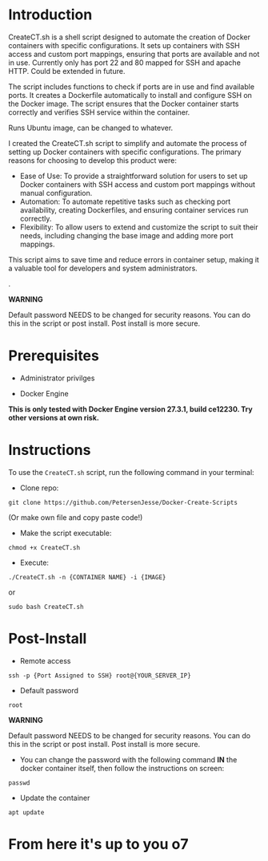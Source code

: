# Introduction

CreateCT.sh is a shell script designed to automate the creation of Docker containers with specific configurations. It sets up containers with SSH access and custom port mappings, ensuring that ports are available and not in use.
Currently only has port 22 and 80 mapped for SSH and apache HTTP. Could be extended in future.

The script includes functions to check if ports are in use and find available ports.
It creates a Dockerfile automatically to install and configure SSH on the Docker image.
The script ensures that the Docker container starts correctly and verifies SSH service within the container.

Runs Ubuntu image, can be changed to whatever.



I created the CreateCT.sh script to simplify and automate the process of setting up Docker containers with specific configurations. The primary reasons for choosing to develop this product were:

- Ease of Use: To provide a straightforward solution for users to set up Docker containers with SSH access and custom port mappings without manual configuration.
- Automation: To automate repetitive tasks such as checking port availability, creating Dockerfiles, and ensuring container services run correctly.
- Flexibility: To allow users to extend and customize the script to suit their needs, including changing the base image and adding more port mappings.

This script aims to save time and reduce errors in container setup, making it a valuable tool for developers and system administrators.
    
.

**WARNING**

Default password NEEDS to be changed for security reasons. You can do this in the script or post install. Post install is more secure.

# Prerequisites

- Administrator privilges

- Docker Engine

**This is only tested with Docker Engine version 27.3.1, build ce12230. Try other versions at own risk.**

# Instructions
To use the ```CreateCT.sh``` script, run the following command in your terminal:

- Clone repo:
```
git clone https://github.com/PetersenJesse/Docker-Create-Scripts
```

(Or make own file and copy paste code!)

- Make the script executable:
```
chmod +x CreateCT.sh
```

- Execute:
```
./CreateCT.sh -n {CONTAINER NAME} -i {IMAGE}

```
or

```
sudo bash CreateCT.sh
```
# Post-Install

- Remote access
```
ssh -p {Port Assigned to SSH} root@{YOUR_SERVER_IP}
```
- Default password
```
root
```

**WARNING** 

Default password NEEDS to be changed for security reasons. You can do this in the script or post install. Post install is more secure. 

- You can change the password with the following command **IN** the docker container itself, then follow the instructions on screen:
```
passwd
```

- Update the container
```
apt update
```

# From here it's up to you o7

